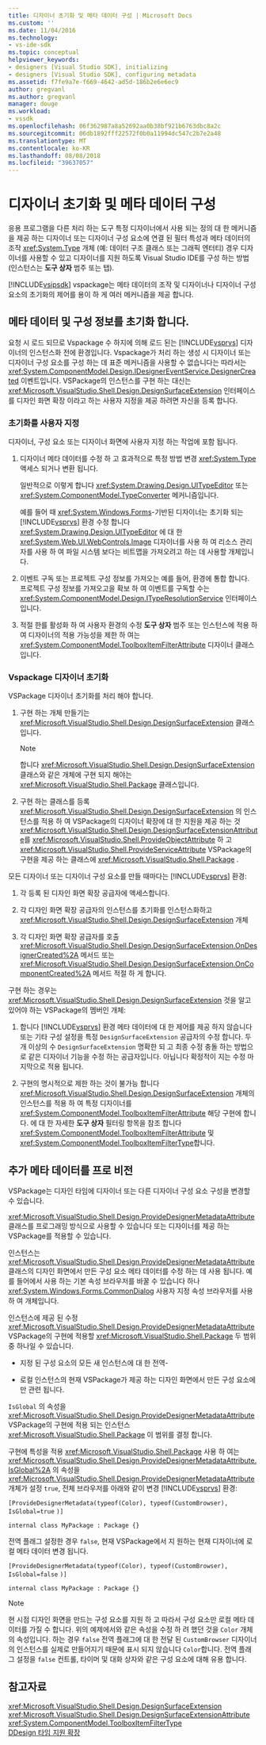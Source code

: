 ```yaml
---
title: 디자이너 초기화 및 메타 데이터 구성 | Microsoft Docs
ms.custom: ''
ms.date: 11/04/2016
ms.technology:
- vs-ide-sdk
ms.topic: conceptual
helpviewer_keywords:
- designers [Visual Studio SDK], initializing
- designers [Visual Studio SDK], configuring metadata
ms.assetid: f7fe9a7e-f669-4642-ad5d-186b2e6e6ec9
author: gregvanl
ms.author: gregvanl
manager: douge
ms.workload:
- vssdk
ms.openlocfilehash: 06f362987a8a52692aa0b38bf921b6763dbc8a2c
ms.sourcegitcommit: 06db1892fff22572f0b0a11994dc547c2b7e2a48
ms.translationtype: MT
ms.contentlocale: ko-KR
ms.lasthandoff: 08/08/2018
ms.locfileid: "39637057"
---
```

# <a name="designer-initialization-and-metadata-configuration"></a>디자이너 초기화 및 메타 데이터 구성
응용 프로그램을 다른 처리 하는 도구 특정 디자이너에서 사용 되는 정의 대 한 메커니즘을 제공 하는 디자이너 또는 디자이너 구성 요소에 연결 된 필터 특성과 메타 데이터의 조작 <xref:System.Type> 개체 (예: 데이터 구조 클래스 또는 그래픽 엔터티) 경우 디자이너를 사용할 수 있고 디자이너를 지원 하도록 Visual Studio IDE를 구성 하는 방법 (인스턴스는 **도구 상자** 범주 또는 탭).  
  
 [!INCLUDE[vsipsdk](../extensibility/includes/vsipsdk_md.md)] vspackage는 메타 데이터의 조작 및 디자이너나 디자이너 구성 요소의 초기화의 제어를 용이 하 게 여러 메커니즘을 제공 합니다.  
  
## <a name="initialize-metadata-and-configuration-information"></a>메타 데이터 및 구성 정보를 초기화 합니다.  
 요청 시 로드 되므로 Vspackage 수 하지에 의해 로드 된는 [!INCLUDE[vsprvs](../code-quality/includes/vsprvs_md.md)] 디자이너의 인스턴스화 전에 환경입니다. Vspackage가 처리 하는 생성 시 디자이너 또는 디자이너 구성 요소를 구성 하는 데 표준 메커니즘을 사용할 수 없습니다는 따라서는 <xref:System.ComponentModel.Design.IDesignerEventService.DesignerCreated> 이벤트입니다. VSPackage의 인스턴스를 구현 하는 대신는 <xref:Microsoft.VisualStudio.Shell.Design.DesignSurfaceExtension> 인터페이스를 디자인 화면 확장 이라고 하는 사용자 지정을 제공 하려면 자신을 등록 합니다.  
  
### <a name="customize-initialization"></a>초기화를 사용자 지정  
 디자이너, 구성 요소 또는 디자이너 화면에 사용자 지정 하는 작업에 포함 됩니다.  
  
1.  디자이너 메타 데이터를 수정 하 고 효과적으로 특정 방법 변경 <xref:System.Type> 액세스 되거나 변환 됩니다.  
  
     일반적으로 이렇게 합니다 <xref:System.Drawing.Design.UITypeEditor> 또는 <xref:System.ComponentModel.TypeConverter> 메커니즘입니다.  
  
     예를 들어 때 <xref:System.Windows.Forms>-기반된 디자이너는 초기화 되는 [!INCLUDE[vsprvs](../code-quality/includes/vsprvs_md.md)] 환경 수정 합니다 <xref:System.Drawing.Design.UITypeEditor> 에 대 한 <xref:System.Web.UI.WebControls.Image> 디자이너를 사용 하 여 리소스 관리자를 사용 하 여 파일 시스템 보다는 비트맵을 가져오려고 하는 데 사용할 개체입니다.  
  
2.  이벤트 구독 또는 프로젝트 구성 정보를 가져오는 예를 들어, 환경에 통합 합니다. 프로젝트 구성 정보를 가져오고을 확보 하 여 이벤트를 구독할 수는 <xref:System.ComponentModel.Design.ITypeResolutionService> 인터페이스입니다.  
  
3.  적절 한를 활성화 하 여 사용자 환경의 수정 **도구 상자** 범주 또는 인스턴스에 적용 하 여 디자이너의 적용 가능성을 제한 하 여는 <xref:System.ComponentModel.ToolboxItemFilterAttribute> 디자이너 클래스입니다.  
  
### <a name="designer-initialization-by-a-vspackage"></a>Vspackage 디자이너 초기화  
 VSPackage 디자이너 초기화를 처리 해야 합니다.  
  
1.  구현 하는 개체 만들기는 <xref:Microsoft.VisualStudio.Shell.Design.DesignSurfaceExtension> 클래스입니다.  
  
    > [!NOTE]
    >  합니다 <xref:Microsoft.VisualStudio.Shell.Design.DesignSurfaceExtension> 클래스와 같은 개체에 구현 되지 해야는 <xref:Microsoft.VisualStudio.Shell.Package> 클래스입니다.  
  
2.  구현 하는 클래스를 등록 <xref:Microsoft.VisualStudio.Shell.Design.DesignSurfaceExtension> 의 인스턴스를 적용 하 여 VSPackage의 디자이너 확장에 대 한 지원을 제공 하는 것 <xref:Microsoft.VisualStudio.Shell.Design.DesignSurfaceExtensionAttribute>를 <xref:Microsoft.VisualStudio.Shell.ProvideObjectAttribute> 하 고 <xref:Microsoft.VisualStudio.Shell.ProvideServiceAttribute> VSPackage의 구현을 제공 하는 클래스에 <xref:Microsoft.VisualStudio.Shell.Package> .  
  
 모든 디자이너 또는 디자이너 구성 요소를 만들 때마다는 [!INCLUDE[vsprvs](../code-quality/includes/vsprvs_md.md)] 환경:  
  
1.  각 등록 된 디자인 화면 확장 공급자에 액세스합니다.  
  
2.  각 디자인 화면 확장 공급자의 인스턴스를 초기화를 인스턴스화하고 <xref:Microsoft.VisualStudio.Shell.Design.DesignSurfaceExtension> 개체  
  
3.  각 디자인 화면 확장 공급자를 호출 <xref:Microsoft.VisualStudio.Shell.Design.DesignSurfaceExtension.OnDesignerCreated%2A> 메서드 또는 <xref:Microsoft.VisualStudio.Shell.Design.DesignSurfaceExtension.OnComponentCreated%2A> 메서드 적절 하 게 합니다.  
  
 구현 하는 경우는 <xref:Microsoft.VisualStudio.Shell.Design.DesignSurfaceExtension> 것을 알고 있어야 하는 VSPackage의 멤버인 개체:  
  
1.  합니다 [!INCLUDE[vsprvs](../code-quality/includes/vsprvs_md.md)] 환경 메타 데이터에 대 한 제어를 제공 하지 않습니다 또는 기타 구성 설정을 특정 `DesignSurfaceExtension` 공급자의 수정 합니다. 두 개 이상의 수 `DesignSurfaceExtension` 명확한 되 고 최종 수정 충돌 하는 방법으로 같은 디자이너 기능을 수정 하는 공급자입니다. 아닙니다 확정적이 지는 수정 마지막으로 적용 됩니다.  
  
2.  구현의 명시적으로 제한 하는 것이 불가능 합니다 <xref:Microsoft.VisualStudio.Shell.Design.DesignSurfaceExtension> 개체의 인스턴스를 적용 하 여 특정 디자이너를 <xref:System.ComponentModel.ToolboxItemFilterAttribute> 해당 구현에 합니다. 에 대 한 자세한 **도구 상자** 필터링 항목을 참조 합니다 <xref:System.ComponentModel.ToolboxItemFilterAttribute> 및 <xref:System.ComponentModel.ToolboxItemFilterType>합니다.  
  
## <a name="additional-metadata-provisioning"></a>추가 메타 데이터를 프로 비전  
 VSPackage는 디자인 타임에 디자이너 또는 다른 디자이너 구성 요소 구성을 변경할 수 있습니다.  
  
 <xref:Microsoft.VisualStudio.Shell.Design.ProvideDesignerMetadataAttribute> 클래스를 프로그래밍 방식으로 사용할 수 있습니다 또는 디자이너를 제공 하는 VSPackage를 적용할 수 있습니다.  
  
 인스턴스는 <xref:Microsoft.VisualStudio.Shell.Design.ProvideDesignerMetadataAttribute> 클래스의 디자인 화면에서 만든 구성 요소 메타 데이터를 수정 하는 데 사용 됩니다. 예를 들어에서 사용 하는 기본 속성 브라우저를 바꿀 수 있습니다 하나 <xref:System.Windows.Forms.CommonDialog> 사용자 지정 속성 브라우저를 사용 하 여 개체입니다.  
  
 인스턴스에 제공 된 수정 <xref:Microsoft.VisualStudio.Shell.Design.ProvideDesignerMetadataAttribute> VSPackage의 구현에 적용할 <xref:Microsoft.VisualStudio.Shell.Package> 두 범위 중 하나일 수 있습니다.  
  
-   지정 된 구성 요소의 모든 새 인스턴스에 대 한 전역-  
  
-   로컬 인스턴스의 현재 VSPackage가 제공 하는 디자인 화면에서 만든 구성 요소에만 관련 됩니다.  
  
 `IsGlobal` 의 속성을 <xref:Microsoft.VisualStudio.Shell.Design.ProvideDesignerMetadataAttribute> VSPackage의 구현에 적용 되는 인스턴스 <xref:Microsoft.VisualStudio.Shell.Package> 이 범위를 결정 합니다.  
  
 구현에 특성을 적용 <xref:Microsoft.VisualStudio.Shell.Package> 사용 하 여는 <xref:Microsoft.VisualStudio.Shell.Design.ProvideDesignerMetadataAttribute.IsGlobal%2A> 의 속성을 <xref:Microsoft.VisualStudio.Shell.Design.ProvideDesignerMetadataAttribute> 개체가 설정 `true`, 전체 브라우저를 아래와 같이 변경 [!INCLUDE[vsprvs](../code-quality/includes/vsprvs_md.md)] 환경:  
  
 `[ProvideDesignerMetadata(typeof(Color), typeof(CustomBrowser),`   `IsGlobal=true`  `)]`  
  
 `internal class MyPackage : Package {}`  
  
 전역 플래그 설정한 경우 `false`, 현재 VSPackage에서 지 원하는 현재 디자이너에 로컬 메타 데이터 변경 됩니다.  
  
 `[ProvideDesignerMetadata(typeof(Color), typeof(CustomBrowser),`   `IsGlobal=false`  `)]`  
  
 `internal class MyPackage : Package {}`  
  
> [!NOTE]
>  현 시점 디자인 화면을 만드는 구성 요소를 지원 하 고 따라서 구성 요소만 로컬 메타 데이터를 가질 수 합니다. 위의 예제에서와 같은 속성을 수정 하 려 했던 것을 `Color` 개체의 속성입니다. 하는 경우 `false` 전역 플래그에 대 한 전달 된 `CustomBrowser` 디자이너의 인스턴스를 실제로 만들어지기 때문에 표시 되지 않습니다 `Color`합니다. 전역 플래그 설정을 `false` 컨트롤, 타이머 및 대화 상자와 같은 구성 요소에 대해 유용 합니다.  
  
## <a name="see-also"></a>참고자료  
 <xref:Microsoft.VisualStudio.Shell.Design.DesignSurfaceExtension>   
 <xref:Microsoft.VisualStudio.Shell.Design.DesignSurfaceExtensionAttribute>   
 <xref:System.ComponentModel.ToolboxItemFilterType>   
 [DDesign 타임 지원 확장](http://msdn.microsoft.com/Library/d6ac8a6a-42fd-4bc8-bf33-b212811297e2)